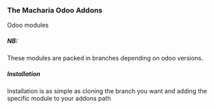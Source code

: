 <h3>The Macharia Odoo Addons</h3>
Odoo modules

<h5>NB:</h5>
These modules are packed in branches depending on odoo versions.

<h5>Installation</h5>
Installation is as simple as cloning the branch you want and adding the specific module to your addons path
